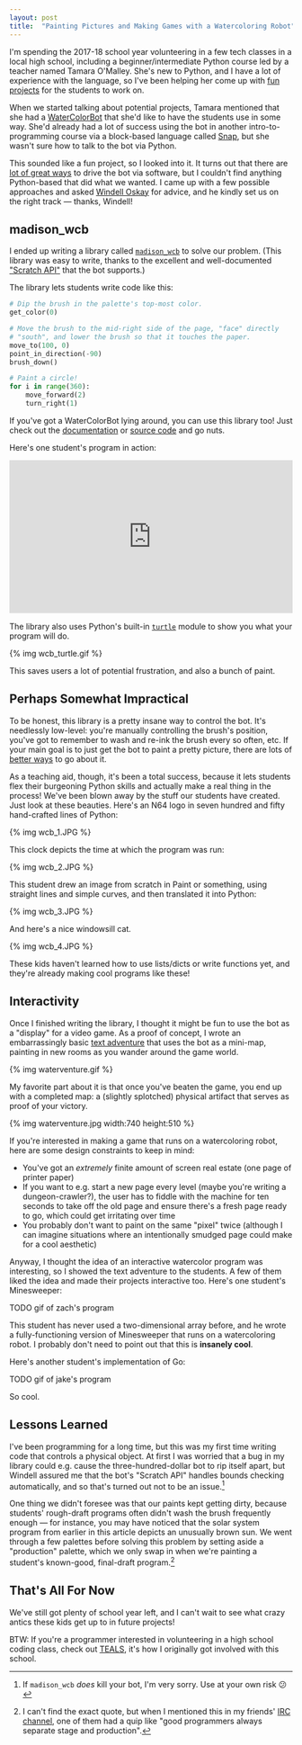 ```yaml
---
layout: post
title:  "Painting Pictures and Making Games with a Watercoloring Robot"
---
```


I'm spending the 2017-18 school year volunteering in a few tech classes in a local high school, including a beginner/intermediate Python course led by a teacher named Tamara O'Malley. She's new to Python, and I have a lot of experience with the language, so I've been helping her come up with [fun projects](http://blog.jrheard.com/python/passwords) for the students to work on.

When we started talking about potential projects, Tamara mentioned that she had a [WaterColorBot](http://watercolorbot.com/) that she'd like to have the students use in some way. She'd already had a lot of success using the bot in another intro-to-programming course via a block-based language called [Snap](https://github.com/evil-mad/WaterColorBlocks), but she wasn't sure how to talk to the bot via Python.

This sounded like a fun project, so I looked into it. It turns out that there are [lot of great ways](http://wiki.evilmadscientist.com/WaterColorBot#Part_II:_Software_for_WaterColorBot) to drive the bot via software, but I couldn't find anything Python-based that did what we wanted. I came up with a few possible approaches and asked [Windell Oskay](https://www.evilmadscientist.com/about/) for advice, and he kindly set us on the right track — thanks, Windell!

madison_wcb
-----------

I ended up writing a library called [`madison_wcb`](http://madison-wcb.readthedocs.io/en/latest/) to solve our problem. (This library was easy to write, thanks to the excellent and well-documented ["Scratch API"](https://github.com/techninja/cncserver/blob/master/scratch/SCRATCH.API.md) that the bot supports.)

The library lets students write code like this:

```python
# Dip the brush in the palette's top-most color.
get_color(0)

# Move the brush to the mid-right side of the page, "face" directly
# "south", and lower the brush so that it touches the paper.
move_to(100, 0)
point_in_direction(-90)
brush_down()

# Paint a circle!
for i in range(360):
	move_forward(2)
	turn_right(1)
```

If you've got a WaterColorBot lying around, you can use this library too! Just check out the [documentation](http://madison-wcb.readthedocs.io/en/latest/) or [source code](https://github.com/jrheard/madison_wcb) and go nuts.

Here's one student's program in action:

<div style='position:relative;padding-bottom:54%;margin-bottom:15px;'><iframe src='https://gfycat.com/ifr/ColdBigAzurevase' frameborder='0' scrolling='no' width='100%' height='100%' style='position:absolute;top:0;left:0' allowfullscreen></iframe></div>

The library also uses Python's built-in [`turtle`](https://docs.python.org/3.3/library/turtle.html?highlight=turtle) module to show you what your program will do.

{% img wcb_turtle.gif %}

This saves users a lot of potential frustration, and also a bunch of paint.

Perhaps Somewhat Impractical
--------

To be honest, this library is a pretty insane way to control the bot. It's needlessly low-level: you're manually controlling the brush's position, you've got to remember to wash and re-ink the brush every so often, etc. If your main goal is to just get the bot to paint a pretty picture, there are lots of [better ways](http://wiki.evilmadscientist.com/WaterColorBot#Part_II:_Software_for_WaterColorBot) to go about it.

As a teaching aid, though, it's been a total success, because it lets students flex their burgeoning Python skills and actually make a real thing in the process! We've been blown away by the stuff our students have created. Just look at these beauties. Here's an N64 logo in seven hundred and fifty hand-crafted lines of Python:

{% img wcb_1.JPG %}

This clock depicts the time at which the program was run:

{% img wcb_2.JPG %}

This student drew an image from scratch in Paint or something, using straight lines and simple curves, and then translated it into Python:

{% img wcb_3.JPG %}

And here's a nice windowsill cat.

{% img wcb_4.JPG %}

These kids haven't learned how to use lists/dicts or write functions yet, and they're already making cool programs like these!

Interactivity
-------------

Once I finished writing the library, I thought it might be fun to use the bot as a "display" for a video game. As a proof of concept, I wrote an embarrassingly basic [text adventure](https://github.com/jrheard/waterventure/blob/master/waterventure.py) that uses the bot as a mini-map, painting in new rooms as you wander around the game world.

{% img waterventure.gif %}

My favorite part about it is that once you've beaten the game, you end up with a completed map: a (slightly splotched) physical artifact that serves as proof of your victory.

{% img waterventure.jpg width:740 height:510 %}

If you're interested in making a game that runs on a watercoloring robot, here are some design constraints to keep in mind:
* You've got an _extremely_ finite amount of screen real estate (one page of printer paper)
* If you want to e.g. start a new page every level (maybe you're writing a dungeon-crawler?), the user has to fiddle with the machine for ten seconds to take off the old page and ensure there's a fresh page ready to go, which could get irritating over time
* You probably don't want to paint on the same "pixel" twice (although I can imagine situations where an intentionally smudged page could make for a cool aesthetic)

Anyway, I thought the idea of an interactive watercolor program was interesting, so I showed the text adventure to the students. A few of them liked the idea and made their projects interactive too. Here's one student's Minesweeper:

TODO gif of zach's program

This student has never used a two-dimensional array before, and he wrote a fully-functioning version of Minesweeper that runs on a watercoloring robot. I probably don't need to point out that this is **insanely cool**.

Here's another student's implementation of Go:

TODO gif of jake's program

So cool.

Lessons Learned
---------------

I've been programming for a long time, but this was my first time writing code that controls a physical object. At first I was worried that a bug in my library could e.g. cause the three-hundred-dollar bot to rip itself apart, but Windell assured me that the bot's "Scratch API" handles bounds checking automatically, and so that's turned out not to be an issue.[^1]

One thing we didn't foresee was that our paints kept getting dirty, because students' rough-draft programs often didn't wash the brush frequently enough — for instance, you may have noticed that the solar system program from earlier in this article depicts an unusually brown sun. We went through a few palettes before solving this problem by setting aside a "production" palette, which we only swap in when we're painting a student's known-good, final-draft program.[^2]

That's All For Now
------------------
We've still got plenty of school year left, and I can't wait to see what crazy antics these kids get up to in future projects!

BTW: If you're a programmer interested in volunteering in a high school coding class, check out [TEALS](https://www.tealsk12.org/), it's how I originally got involved with this school.

[^1]: If `madison_wcb` _does_ kill your bot, I'm very sorry. Use at your own risk 😕

[^2]: I can't find the exact quote, but when I mentioned this in my friends' [IRC channel](https://irc.darwin.network/), one of them had a quip like "good programmers always separate stage and production".
